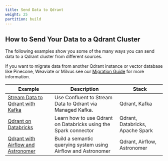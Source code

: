 ```yaml
---
title: Send Data to Qdrant
weight: 25
partition: build
---
```


## How to Send Your Data to a Qdrant Cluster

The following examples show you some of the many ways you can send data to a Qdrant cluster from different sources.

If you want to migrate data from another Qdrant instance or vector database like Pinecone, Weaviate or Milvus see our [Migration Guide](/documentation/database-tutorials/migration/) for more information.

| Example                                                                   | Description                                                       | Stack                                       |   
|---------------------------------------------------------------------------------|-------------------------------------------------------------------|---------------------------------------------|
| [Stream Data to Qdrant with Kafka](/documentation/send-data/data-streaming-kafka-qdrant/)                                                                                                                          | Use Confluent to Stream Data to Qdrant via Managed Kafka.                                                 |  Qdrant, Kafka  |
| [Qdrant on Databricks](/documentation/send-data/databricks/)                                                                     | Learn how to use Qdrant on Databricks using the Spark connector     | Qdrant, Databricks, Apache Spark |
| [Qdrant with Airflow and Astronomer](/documentation/send-data/qdrant-airflow-astronomer/)                                        | Build a semantic querying system using Airflow and Astronomer       | Qdrant, Airflow, Astronomer      |
